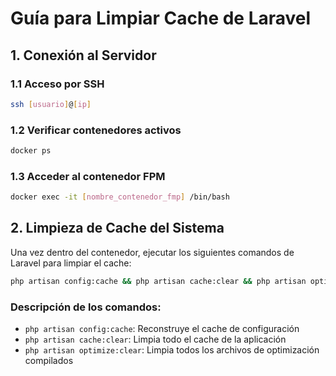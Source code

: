 # Guía para Limpiar Cache de Laravel 

## 1. Conexión al Servidor

### 1.1 Acceso por SSH
```bash
ssh [usuario]@[ip]
```

### 1.2 Verificar contenedores activos
```bash
docker ps
```

### 1.3 Acceder al contenedor FPM
```bash
docker exec -it [nombre_contenedor_fmp] /bin/bash
```

## 2. Limpieza de Cache del Sistema

Una vez dentro del contenedor, ejecutar los siguientes comandos de Laravel para limpiar el cache:

```bash
php artisan config:cache && php artisan cache:clear && php artisan optimize:clear
```

### Descripción de los comandos:
- `php artisan config:cache`: Reconstruye el cache de configuración
- `php artisan cache:clear`: Limpia todo el cache de la aplicación
- `php artisan optimize:clear`: Limpia todos los archivos de optimización compilados

